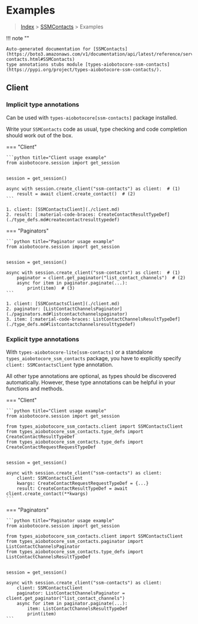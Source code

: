 # Examples

> [Index](../README.md) > [SSMContacts](./README.md) > Examples

!!! note ""

    Auto-generated documentation for [SSMContacts](https://boto3.amazonaws.com/v1/documentation/api/latest/reference/services/ssm-contacts.html#SSMContacts)
    type annotations stubs module [types-aiobotocore-ssm-contacts](https://pypi.org/project/types-aiobotocore-ssm-contacts/).

## Client

### Implicit type annotations

Can be used with `types-aiobotocore[ssm-contacts]` package installed.

Write your `SSMContacts` code as usual,
type checking and code completion should work out of the box.



=== "Client"

    ```python title="Client usage example"
    from aiobotocore.session import get_session


    session = get_session()

    async with session.create_client("ssm-contacts") as client:  # (1)
        result = await client.create_contact()  # (2)
    ```

    1. client: [SSMContactsClient](./client.md)
    2. result: [:material-code-braces: CreateContactResultTypeDef](./type_defs.md#createcontactresulttypedef) 



=== "Paginators"

    ```python title="Paginator usage example"
    from aiobotocore.session import get_session


    session = get_session()

    async with session.create_client("ssm-contacts") as client:  # (1)
        paginator = client.get_paginator("list_contact_channels")  # (2)
        async for item in paginator.paginate(...):
            print(item)  # (3)
    ```

    1. client: [SSMContactsClient](./client.md)
    2. paginator: [ListContactChannelsPaginator](./paginators.md#listcontactchannelspaginator)
    3. item: [:material-code-braces: ListContactChannelsResultTypeDef](./type_defs.md#listcontactchannelsresulttypedef) 




### Explicit type annotations

With `types-aiobotocore-lite[ssm-contacts]`
or a standalone `types_aiobotocore_ssm_contacts` package, you have to explicitly specify
`client: SSMContactsClient` type annotation.

All other type annotations are optional, as types should be discovered automatically.
However, these type annotations can be helpful in your functions and methods.


=== "Client"

    ```python title="Client usage example"
    from aiobotocore.session import get_session

    from types_aiobotocore_ssm_contacts.client import SSMContactsClient
    from types_aiobotocore_ssm_contacts.type_defs import CreateContactResultTypeDef
    from types_aiobotocore_ssm_contacts.type_defs import CreateContactRequestRequestTypeDef


    session = get_session()

    async with session.create_client("ssm-contacts") as client:
        client: SSMContactsClient
        kwargs: CreateContactRequestRequestTypeDef = {...}
        result: CreateContactResultTypeDef = await client.create_contact(**kwargs)
    ```



=== "Paginators"

    ```python title="Paginator usage example"
    from aiobotocore.session import get_session

    from types_aiobotocore_ssm_contacts.client import SSMContactsClient
    from types_aiobotocore_ssm_contacts.paginator import ListContactChannelsPaginator
    from types_aiobotocore_ssm_contacts.type_defs import ListContactChannelsResultTypeDef


    session = get_session()

    async with session.create_client("ssm-contacts") as client:
        client: SSMContactsClient
        paginator: ListContactChannelsPaginator = client.get_paginator("list_contact_channels")
        async for item in paginator.paginate(...):
            item: ListContactChannelsResultTypeDef
            print(item)
    ```


